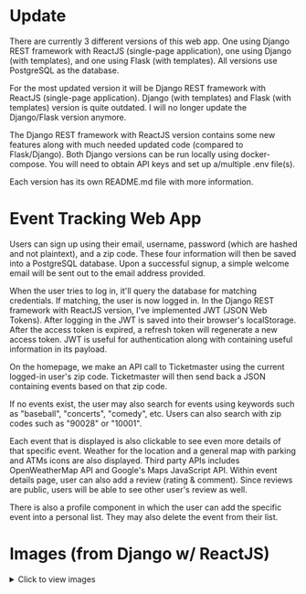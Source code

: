 # Update
There are currently 3 different versions of this web app. One using Django REST framework with ReactJS (single-page application), one using Django (with templates), and one using Flask (with templates). All versions use PostgreSQL as the database.

For the most updated version it will be Django REST framework with ReactJS (single-page application). Django (with templates) and Flask (with templates) version is quite outdated. I will no longer update the Django/Flask version anymore.

The Django REST framework with ReactJS version contains some new features along with much needed updated code (compared to Flask/Django). Both Django versions can be run locally using docker-compose. You will need to obtain API keys and set up a/multiple .env file(s).

Each version has its own README.md file with more information.

# Event Tracking Web App
Users can sign up using their email, username, password (which are hashed and not plaintext), and a zip code. These four information will then be saved into a PostgreSQL database. Upon a successful signup, a simple welcome email will be sent out to the email address provided.

When the user tries to log in, it'll query the database for matching credentials. If matching, the user is now logged in. In the Django REST framework with ReactJS version, I've implemented JWT (JSON Web Tokens). After logging in the JWT is saved into their browser's localStorage. After the access token is expired, a refresh token will regenerate a new access token. JWT is useful for authentication along with containing useful information in its payload.

On the homepage, we make an API call to Ticketmaster using the current logged-in user's zip code. Ticketmaster will then send back a JSON containing events based on that zip code.

If no events exist, the user may also search for events using keywords such as "baseball", "concerts", "comedy", etc. Users can also search with zip codes such as "90028" or "10001".

Each event that is displayed is also clickable to see even more details of that specific event. Weather for the location and a general map with parking and ATMs icons are also displayed. Third party APIs includes OpenWeatherMap API and Google's Maps JavaScript API. Within event details page, user can also add a review (rating & comment). Since reviews are public, users will be able to see other user's review as well.

There is also a profile component in which the user can add the specific event into a personal list. They may also delete the event from their list.

# Images (from Django w/ ReactJS)
<details>
    <summary>Click to view images</summary>
    <a href="https://imgur.com/a/znEcjhc" target="_blank">Imgur link with a short description for each image</a>
    <br><br>
    <img src="https://i.imgur.com/6tW4YFY.png">
    <img src="https://i.imgur.com/0YjOYWV.png">
    <img src="https://i.imgur.com/5e1txIa.png">
    <img src="https://i.imgur.com/1Odrrox.png">
    <img src="https://i.imgur.com/7EuSEN1.png">
    <img src="https://i.imgur.com/mrRFW9b.png">
    <img src="https://i.imgur.com/NphgiNl.png">
    <img src="https://i.imgur.com/bKujqDG.png">
    <img src="https://i.imgur.com/4lSbSuD.png">
    <img src="https://i.imgur.com/KbjyTto.png">
    <img src="https://i.imgur.com/0jML4GA.png">
    <img src="https://i.imgur.com/x01eFsk.png">
    <img src="https://i.imgur.com/Qj3h2LN.png">
    <img src="https://i.imgur.com/lX3nNm2.png">
    <img src="https://i.imgur.com/avFzVw4.png">
    <img src="https://i.imgur.com/amShT4K.png">
    <img src="https://i.imgur.com/iRsFgoL.png">
    <img src="https://i.imgur.com/7BCpz3v.png">
    <img src="https://i.imgur.com/nAvcZ9g.png">
    <img src="https://i.imgur.com/dSSbJOl.png">
    <img src="https://i.imgur.com/smlmwsX.png">
    <img src="https://i.imgur.com/FV6yAgw.png">
    <img src="https://i.imgur.com/GgJttWn.png">
    <img src="https://i.imgur.com/VIAwREW.png">
    <img src="https://i.imgur.com/LAbDGAE.png">
    <img src="https://i.imgur.com/PmzxvIA.png">
    <img src="https://i.imgur.com/giAa17j.png">
    <img src="https://i.imgur.com/bKWjorK.png">
    <img src="https://i.imgur.com/qCNVx7I.png">
    <img src="https://i.imgur.com/qPw5W3t.png">
    <img src="https://i.imgur.com/zPEurIX.png">
    <img src="https://i.imgur.com/o9CinAk.png">
    <img src="https://i.imgur.com/XciTPoy.png">
    <img src="https://i.imgur.com/MU5xVXe.png">
    <img src="https://i.imgur.com/tuPiXau.png">
    <img src="https://i.imgur.com/cl5nuoI.png">
    <img src="https://i.imgur.com/2MIEOZW.png">
    <img src="https://i.imgur.com/CUVWc2q.png">
    <img src="https://i.imgur.com/qr7yduH.png">
    <img src="https://i.imgur.com/Omjuo4j.png">
    <img src="https://i.imgur.com/lwpZRkw.png">
</details>